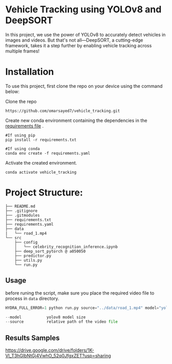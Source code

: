 # Vehicle Tracking using YOLOv8 and DeepSORT

In this project, we use the power of YOLOv8 to accurately detect vehicles in images and videos. But that's not all—DeepSORT, a cutting-edge framework, takes it a step further by enabling vehicle tracking across multiple frames!


# Installation

To use this project, first clone the repo on your device using the command below:

Clone the repo

```
https://github.com/omarsayed7/vehicle_tracking.git
```

Create new conda environment containing the dependencies in the [requirements file](requirements.yشml) .

```
#If using pip
pip install -r requirements.txt

#If using conda
conda env create -f requirements.yaml
```

Activate the created environment.

```
conda activate vehicle_tracking
```


# Project Structure:

```
├── README.md
├── .gitignore
├── .gitmodules
├── requirements.txt
├── requirements.yaml
├── data
|   └── road_1.mp4
└── src
    ├── config
    │   └── celebrity_recognition_inference.ipynb
    ├── deep_sort_pytorch @ a050050
    ├── predictor.py
    ├── utils.py
    └── run.py

```


## Usage

before runing the script, make sure you place the required video file to process in `data` directory.
```Python
HYDRA_FULL_ERROR=1 python run.py source="../data/road_1.mp4" model="yolov8x.pt"

--model           yolov8 model size
--source          relative path of the video file
```
## Results Samples
https://drive.google.com/drive/folders/1K-Vl_T3hGlbNtGj4VwhO_52q0JfgxZET?usp=sharing
